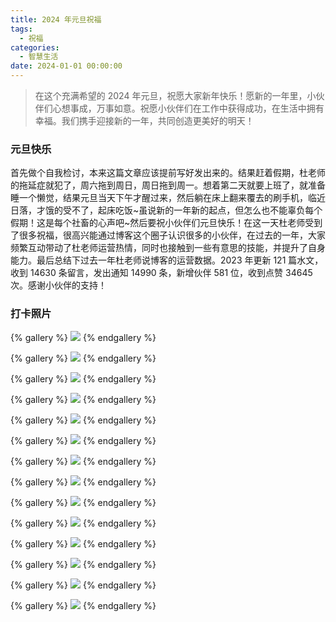 ```yaml
---
title: 2024 年元旦祝福
tags:
  - 祝福
categories:
  - 智慧生活
date: 2024-01-01 00:00:00
---
```


> 在这个充满希望的 2024 年元旦，祝愿大家新年快乐！愿新的一年里，小伙伴们心想事成，万事如意。祝愿小伙伴们在工作中获得成功，在生活中拥有幸福。我们携手迎接新的一年，共同创造更美好的明天！

<!-- more -->

### 元旦快乐

首先做个自我检讨，本来这篇文章应该提前写好发出来的。结果赶着假期，杜老师的拖延症就犯了，周六拖到周日，周日拖到周一。想着第二天就要上班了，就准备睡一个懒觉，结果元旦当天下午才醒过来，然后躺在床上翻来覆去的刷手机，临近日落，才饿的受不了，起床吃饭~虽说新的一年新的起点，但怎么也不能辜负每个假期！这是每个社畜的心声吧~然后要祝小伙伴们元旦快乐！在这一天杜老师受到了很多祝福，很高兴能通过博客这个圈子认识很多的小伙伴，在过去的一年，大家频繁互动带动了杜老师运营热情，同时也接触到一些有意思的技能，并提升了自身能力。最后总结下过去一年杜老师说博客的运营数据。2023 年更新 121 篇水文，收到 14630 条留言，发出通知 14990 条，新增伙伴 581 位，收到点赞 34645 次。感谢小伙伴的支持！

### 打卡照片

{% gallery %}
![](https://cdn.dusays.com/2024/01/662-1.jpg)
{% endgallery %}

{% gallery %}
![](https://cdn.dusays.com/2024/01/662-2.jpg)
{% endgallery %}

{% gallery %}
![](https://cdn.dusays.com/2024/01/662-3.jpg)
{% endgallery %}

{% gallery %}
![](https://cdn.dusays.com/2024/01/662-4.jpg)
{% endgallery %}

{% gallery %}
![](https://cdn.dusays.com/2024/01/662-5.jpg)
{% endgallery %}

{% gallery %}
![](https://cdn.dusays.com/2024/01/662-6.jpg)
{% endgallery %}

{% gallery %}
![](https://cdn.dusays.com/2024/01/662-7.jpg)
{% endgallery %}

{% gallery %}
![](https://cdn.dusays.com/2024/01/662-8.jpg)
{% endgallery %}

{% gallery %}
![](https://cdn.dusays.com/2024/01/662-9.jpg)
{% endgallery %}

{% gallery %}
![](https://cdn.dusays.com/2024/01/662-10.jpg)
{% endgallery %}

{% gallery %}
![](https://cdn.dusays.com/2024/01/662-11.jpg)
{% endgallery %}

{% gallery %}
![](https://cdn.dusays.com/2024/01/662-12.jpg)
{% endgallery %}

{% gallery %}
![](https://cdn.dusays.com/2024/01/662-13.jpg)
{% endgallery %}

{% gallery %}
![](https://cdn.dusays.com/2024/01/662-14.jpg)
{% endgallery %}
